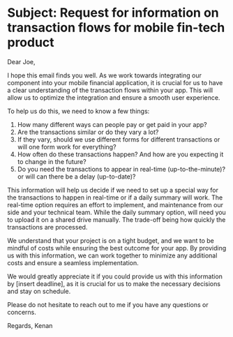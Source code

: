 # Subject: Request for information on transaction flows for mobile fin-tech product

Dear Joe,

I hope this email finds you well. As we work towards integrating our component into your mobile financial application, it is crucial for us to have a clear understanding of the transaction flows within your app. This will allow us to optimize the integration and ensure a smooth user experience.

To help us do this, we need to know a few things:

1. How many different ways can people pay or get paid in your app?
1. Are the transactions similar or do they vary a lot?
1. If they vary, should we use different forms for different transactions or will one form work for everything?
1. How often do these transactions happen? And how are you expecting it to change in the future?
1. Do you need the transactions to appear in real-time (up-to-the-minute)? or will can there be a delay (up-to-date)?

This information will help us decide if we need to set up a special way for the transactions to happen in real-time or if a daily summary will work. The real-time option requires an effort to implement, and maintenance from our side and your technical team. While the daily summary option, will need you to upload it on a shared drive manually. The trade-off being how quickly the transactions are processed.

We understand that your project is on a tight budget, and we want to be mindful of costs while ensuring the best outcome for your app. By providing us with this information, we can work together to minimize any additional costs and ensure a seamless implementation.

We would greatly appreciate it if you could provide us with this information by [insert deadline], as it is crucial for us to make the necessary decisions and stay on schedule.

Please do not hesitate to reach out to me if you have any questions or concerns.

Regards,
Kenan
